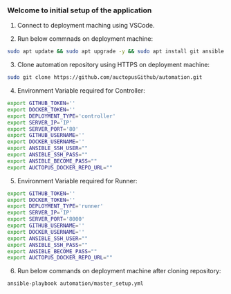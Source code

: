 ### Welcome to initial setup of the application

1. Connect to deployment maching using VSCode.

2. Run below commnads on deployment machine:
```bash
sudo apt update && sudo apt upgrade -y && sudo apt install git ansible -y
```

3. Clone automation repository using HTTPS on deployment machine:
```bash
sudo git clone https://github.com/auctopusGithub/automation.git
```

4. Environment Variable required for Controller:
```bash
export GITHUB_TOKEN=''
export DOCKER_TOKEN=''
export DEPLOYMENT_TYPE='controller'
export SERVER_IP='IP'
export SERVER_PORT='80'
export GITHUB_USERNAME=''
export DOCKER_USERNAME=''
export ANSIBLE_SSH_USER=""
export ANSIBLE_SSH_PASS=""
export ANSIBLE_BECOME_PASS=""
export AUCTOPUS_DOCKER_REPO_URL=""
```

5. Environment Variable required for Runner:
```bash
export GITHUB_TOKEN=''
export DOCKER_TOKEN=''
export DEPLOYMENT_TYPE='runner'
export SERVER_IP='IP'
export SERVER_PORT='8000'
export GITHUB_USERNAME=''
export DOCKER_USERNAME=''
export ANSIBLE_SSH_USER=""
export ANSIBLE_SSH_PASS=""
export ANSIBLE_BECOME_PASS=""
export AUCTOPUS_DOCKER_REPO_URL=""
```

6. Run below commands on deployment machine after cloning repository:
```bash
ansible-playbook automation/master_setup.yml
```
